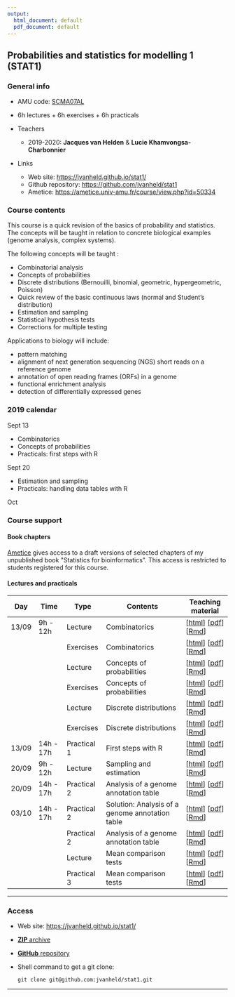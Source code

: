 ```yaml
---
output:
  html_document: default
  pdf_document: default
---
```

## Probabilities and statistics for modelling 1 (STAT1)


### General info

- AMU code: [SCMA07AL](https://formations.univ-amu.fr/ME5SBI-S53MA1Z1A-en.html)
- 6h lectures + 6h exercises + 6h practicals
- Teachers

    - 2019-2020: **Jacques van Helden** & **Lucie Khamvongsa-Charbonnier**
    
- Links

    - Web site: <https://jvanheld.github.io/stat1/>
    - Github repository: <https://github.com/jvanheld/stat1>
    - Ametice: <https://ametice.univ-amu.fr/course/view.php?id=50334>

### Course contents

This course is a quick revision of the basics of probability and statistics. The concepts will be taught in relation to concrete biological examples (genome analysis, complex systems). 

The following concepts will be taught :

- Combinatorial analysis
- Concepts of probabilities
- Discrete distributions (Bernouilli, binomial, geometric, hypergeometric, Poisson)
- Quick review of the basic continuous laws (normal and Student’s distribution)
- Estimation and sampling
- Statistical hypothesis tests
- Corrections for multiple testing

Applications to biology will include: 

- pattern matching 
- alignment of next generation sequencing (NGS) short reads on a reference genome
- annotation of open reading frames (ORFs) in a genome
- functional enrichment analysis
- detection of differentially expressed genes


### 2019 calendar

Sept 13

- Combinatorics
- Concepts of probabilities
- Practicals: first steps with R

Sept 20

- Estimation and sampling
- Practicals: handling data tables with R

Oct 

### Course support


#### Book chapters

[Ametice](https://ametice.univ-amu.fr/course/view.php?id=50334) gives access to a draft versions of selected chapters of my unpublished book "Statistics for bioinformatics". This access is restricted to students registered for this course. 

#### Lectures and practicals

| Day | Time | Type | Contents | Teaching material | 
|-----------|-------------|----------|------------------------------|----------------|
| 13/09 | 9h - 12h | Lecture | Combinatorics |  [[html](slides/02_combinatorix_EN.html)] [[pdf](slides/02_combinatorix_EN.pdf)] [[Rmd](slides/02_combinatorix_EN.Rmd)] |
|  |  | Exercises | Combinatorics |  [[html](slides/02_combinatorix_exercices.html)] [[pdf](slides/02_combinatorix_exercices.pdf)] [[Rmd](slides/02_combinatorix_exercices.Rmd)] |
|  | | Lecture | Concepts of probabilities | [[html](slides/03_concepts_proba.html)] [[pdf](slides/03_concepts_proba.pdf)] [[Rmd](slides/03_concepts_proba.Rmd)] |
|  | | Exercises | Concepts of probabilities | [[html](slides/03_concepts_proba_exercices.html)] [[pdf](slides/03_concepts_proba_exercices.pdf)] [[Rmd](slides/03_concepts_proba_exercices.Rmd)] |
|  | | Lecture | Discrete distributions | [[html](slides/04_discrete_distributions_EN.html)] [[pdf](slides/04_discrete_distributions_EN.pdf)] [[Rmd](slides/04_discrete_distributions_EN.Rmd)] |
|  |  | Exercises | Discrete distributions | [[html](slides/04_discrete_distributions_EN_exercices.html)] [[pdf](slides/04_discrete_distributions_EN_exercices.pdf)] [[Rmd](slides/04_discrete_distributions_EN_exercices.Rmd)] |
| 13/09 | 14h - 17h | Practical 1 | First steps with R | [[html](practicals/01_intro_R/01_R-first-steps.html)] [[pdf](practicals/01_intro_R/01_R-first-steps.pdf)] [[Rmd](practicals/01_intro_R/01_R-first-steps.Rmd)] |
| 20/09 | 9h - 12h | Lecture | Sampling and estimation |  [[html](slides/05_sampling_estimation_EN.html)] [[pdf](slides/05_sampling_estimation_EN.pdf)] [[Rmd](slides/05_sampling_estimation_EN.Rmd)] |
| 20/09 | 14h - 17h | Practical 2 | Analysis of a genome annotation table | [[html](practicals/02_yeast_annotations/02_yeast_annotations_EN.html)] [[pdf](practicals/02_yeast_annotations/02_yeast_annotations_EN.pdf)] [[Rmd](practicals/02_yeast_annotations/02_yeast_annotations_EN.Rmd)] |
| 03/10 | 14h - 17h | Practical 2 | Solution: Analysis of a genome annotation table | [[html](practicals/02_yeast_annotations/02_yeast_annotations_EN_solutions.html)] [[pdf](practicals/02_yeast_annotations/02_yeast_annotations_EN_solutions.pdf)] [[Rmd](practicals/02_yeast_annotations/02_yeast_annotations_EN_solutions.Rmd)] |
|  |  | Practical 2 | Analysis of a genome annotation table | [[html](practicals/02_yeast_annotations/02_yeast_annotations_EN.html)] [[pdf](practicals/02_yeast_annotations/02_yeast_annotations_EN.pdf)] [[Rmd](practicals/02_yeast_annotations/02_yeast_annotations_EN.Rmd)] |
|  |  | Lecture | Mean comparison tests |  [[html](slides/06_mean_comparison_tests_EN.html)] [[pdf](slides/06_mean_comparison_tests_EN.pdf)] [[Rmd](slides/06_mean_comparison_tests_EN.Rmd)] |
| | | Practical 3 | Mean comparison tests |  [[html](practicals/03_test_comparaison_moyennes/03_test_comparaison_moyennes.html)] [[pdf](practicals/03_test_comparaison_moyennes/03_test_comparaison_moyennes.pdf)] [[Rmd](practicals/03_test_comparaison_moyennes/03_test_comparaison_moyennes.Rmd)] |




****************************************************************
### Access

- Web site: <https://jvanheld.github.io/stat1/>
- [**ZIP** archive](https://github.com/jvanheld/stat1/zipball/master)
- [**GitHub** repository](https://github.com/jvanheld/stat1)
- Shell command to get a git clone: 

    `git clone git@github.com:jvanheld/stat1.git`


****************************************************************
